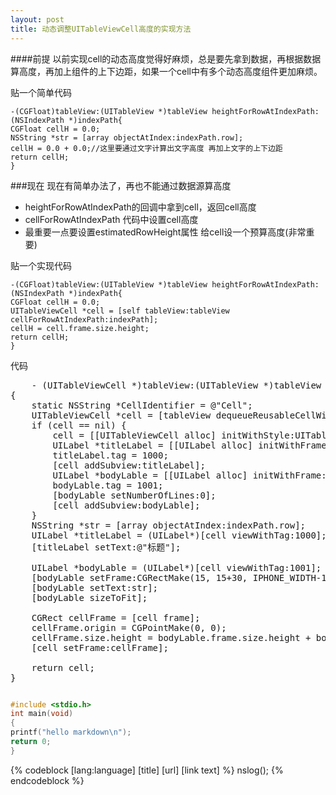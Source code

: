 ```yaml
---
layout: post
title: 动态调整UITableViewCell高度的实现方法
--- 
```


####前提
以前实现cell的动态高度觉得好麻烦，总是要先拿到数据，再根据数据算高度，再加上组件的上下边距，如果一个cell中有多个动态高度组件更加麻烦。

贴一个简单代码

	-(CGFloat)tableView:(UITableView *)tableView heightForRowAtIndexPath:(NSIndexPath *)indexPath{
    CGFloat cellH = 0.0;
    NSString *str = [array objectAtIndex:indexPath.row];
    cellH = 0.0 + 0.0;//这里要通过文字计算出文字高度 再加上文字的上下边距
    return cellH;
    }



###现在
现在有简单办法了，再也不能通过数据源算高度

* heightForRowAtIndexPath的回调中拿到cell，返回cell高度
* cellForRowAtIndexPath 代码中设置cell高度
* 最重要一点要设置estimatedRowHeight属性 给cell设一个预算高度(非常重要)

贴一个实现代码

	-(CGFloat)tableView:(UITableView *)tableView heightForRowAtIndexPath:(NSIndexPath *)indexPath{
    CGFloat cellH = 0.0;
    UITableViewCell *cell = [self tableView:tableView cellForRowAtIndexPath:indexPath];
    cellH = cell.frame.size.height;
    return cellH;
    }



代码


<pre>
	- (UITableViewCell *)tableView:(UITableView *)tableView cellForRowAtIndexPath:(NSIndexPath *)indexPath
{
    static NSString *CellIdentifier = @"Cell";
    UITableViewCell *cell = [tableView dequeueReusableCellWithIdentifier:CellIdentifier];
    if (cell == nil) {
        cell = [[UITableViewCell alloc] initWithStyle:UITableViewCellStyleDefault reuseIdentifier:CellIdentifier];
        UILabel *titleLabel = [[UILabel alloc] initWithFrame:CGRectMake(15, 15, IPHONE_WIDTH-15*2, 20)];
        titleLabel.tag = 1000;
        [cell addSubview:titleLabel];
        UILabel *bodyLable = [[UILabel alloc] initWithFrame:CGRectMake(15, 15+30, IPHONE_WIDTH-15*2, 20)];
        bodyLable.tag = 1001;
        [bodyLable setNumberOfLines:0];
        [cell addSubview:bodyLable];
    }
    NSString *str = [array objectAtIndex:indexPath.row];
    UILabel *titleLabel = (UILabel*)[cell viewWithTag:1000];
    [titleLabel setText:@"标题"];
    
    UILabel *bodyLable = (UILabel*)[cell viewWithTag:1001];
    [bodyLable setFrame:CGRectMake(15, 15+30, IPHONE_WIDTH-15*2, 20)];
    [bodyLable setText:str];
    [bodyLable sizeToFit];
    
    CGRect cellFrame = [cell frame];
    cellFrame.origin = CGPointMake(0, 0);
    cellFrame.size.height = bodyLable.frame.size.height + bodyLable.frame.origin.y +15;
    [cell setFrame:cellFrame];
    
    return cell;
}
</pre>


``` c

#include <stdio.h>
int main(void)
{
printf("hello markdown\n");
return 0;
}

```



{% codeblock [lang:language] [title] [url] [link text] %}
 nslog();
{% endcodeblock %}


